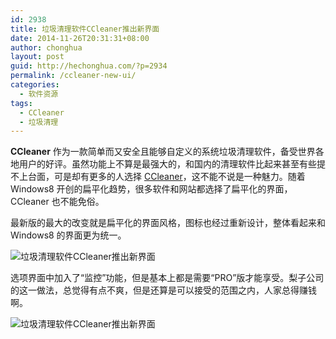 ```yaml
---
id: 2938
title: 垃圾清理软件CCleaner推出新界面
date: 2014-11-26T20:31:31+08:00
author: chonghua
layout: post
guid: http://hechonghua.com/?p=2934
permalink: /ccleaner-new-ui/
categories:
  - 软件资源
tags:
  - CCleaner
  - 垃圾清理
---
```

**CCleaner** 作为一款简单而又安全且能够自定义的系统垃圾清理软件，备受世界各地用户的好评。虽然功能上不算是最强大的，和国内的清理软件比起来甚至有些提不上台面，可是却有更多的人选择 <a href="http://www.piriform.com/docs/ccleaner" target="_blank">CCleaner</a>，这不能不说是一种魅力。随着 Windows8 开创的扁平化趋势，很多软件和网站都选择了扁平化的界面，CCleaner 也不能免俗。

<!--more-->

最新版的最大的改变就是扁平化的界面风格，图标也经过重新设计，整体看起来和 Windows8 的界面更为统一。

![垃圾清理软件CCleaner推出新界面](http://chonghua-1251666171.cos.ap-shanghai.myqcloud.com/ccleaner1.png) 

选项界面中加入了“监控”功能，但是基本上都是需要“PRO”版才能享受。梨子公司的这一做法，总觉得有点不爽，但是还算是可以接受的范围之内，人家总得赚钱啊。

![垃圾清理软件CCleaner推出新界面](http://chonghua-1251666171.cos.ap-shanghai.myqcloud.com/ccleaner.png)